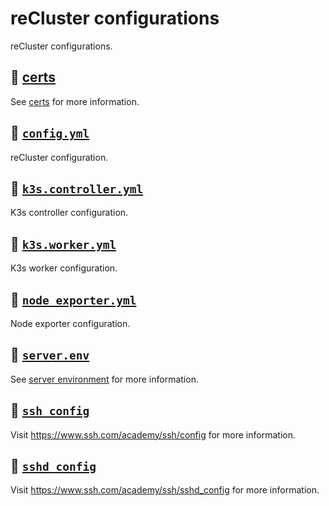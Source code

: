 # reCluster configurations

reCluster configurations.

## :file_folder: [certs](./certs/)

See [certs](../../scripts/README.md#📑-certssh) for more information.

## :bookmark_tabs: [`config.yml`](./config.yml)

reCluster configuration.

## :bookmark_tabs: [`k3s.controller.yml`](./k3s.controller.yml)

K3s controller configuration.

## :bookmark_tabs: [`k3s.worker.yml`](./k3s.worker.yml)

K3s worker configuration.

## :bookmark_tabs: [`node_exporter.yml`](./node_exporter.yml)

Node exporter configuration.

## :bookmark_tabs: [`server.env`](./server.env)

See [server environment](../../server/README.md#environment) for more information.

## :bookmark_tabs: [`ssh_config`](./ssh_config)

Visit <https://www.ssh.com/academy/ssh/config> for more information.

## :bookmark_tabs: [`sshd_config`](./sshd_config)

Visit <https://www.ssh.com/academy/ssh/sshd_config> for more information.
